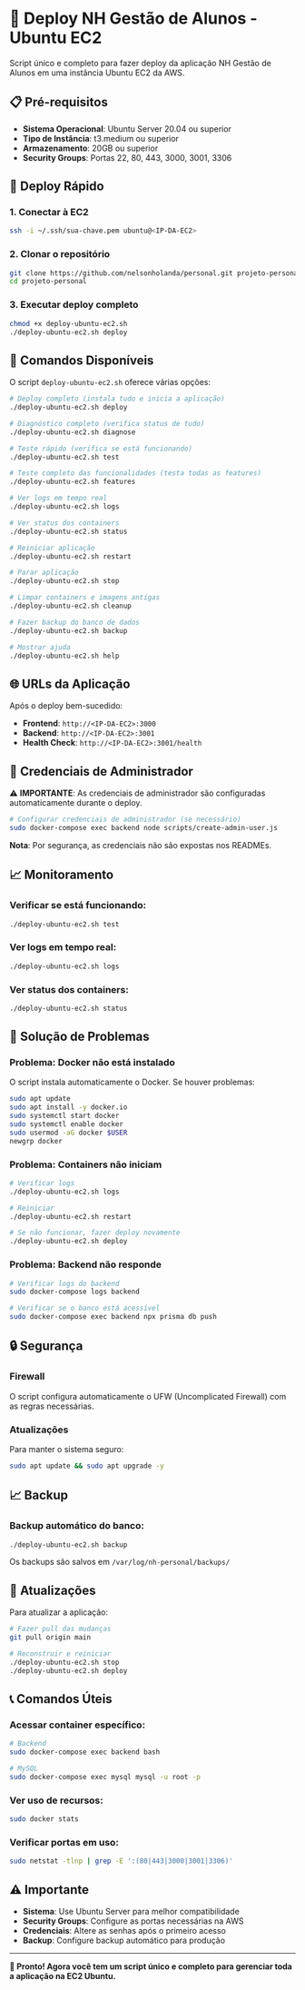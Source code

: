 # 🚀 Deploy NH Gestão de Alunos - Ubuntu EC2

Script único e completo para fazer deploy da aplicação NH Gestão de Alunos em uma instância Ubuntu EC2 da AWS.

## 📋 Pré-requisitos

- **Sistema Operacional**: Ubuntu Server 20.04 ou superior
- **Tipo de Instância**: t3.medium ou superior
- **Armazenamento**: 20GB ou superior
- **Security Groups**: Portas 22, 80, 443, 3000, 3001, 3306

## 🎯 Deploy Rápido

### 1. Conectar à EC2
```bash
ssh -i ~/.ssh/sua-chave.pem ubuntu@<IP-DA-EC2>
```

### 2. Clonar o repositório
```bash
git clone https://github.com/nelsonholanda/personal.git projeto-personal
cd projeto-personal
```

### 3. Executar deploy completo
```bash
chmod +x deploy-ubuntu-ec2.sh
./deploy-ubuntu-ec2.sh deploy
```

## 🔧 Comandos Disponíveis

O script `deploy-ubuntu-ec2.sh` oferece várias opções:

```bash
# Deploy completo (instala tudo e inicia a aplicação)
./deploy-ubuntu-ec2.sh deploy

# Diagnóstico completo (verifica status de tudo)
./deploy-ubuntu-ec2.sh diagnose

# Teste rápido (verifica se está funcionando)
./deploy-ubuntu-ec2.sh test

# Teste completo das funcionalidades (testa todas as features)
./deploy-ubuntu-ec2.sh features

# Ver logs em tempo real
./deploy-ubuntu-ec2.sh logs

# Ver status dos containers
./deploy-ubuntu-ec2.sh status

# Reiniciar aplicação
./deploy-ubuntu-ec2.sh restart

# Parar aplicação
./deploy-ubuntu-ec2.sh stop

# Limpar containers e imagens antigas
./deploy-ubuntu-ec2.sh cleanup

# Fazer backup do banco de dados
./deploy-ubuntu-ec2.sh backup

# Mostrar ajuda
./deploy-ubuntu-ec2.sh help
```

## 🌐 URLs da Aplicação

Após o deploy bem-sucedido:

- **Frontend**: `http://<IP-DA-EC2>:3000`
- **Backend**: `http://<IP-DA-EC2>:3001`
- **Health Check**: `http://<IP-DA-EC2>:3001/health`

## 👤 Credenciais de Administrador

⚠️ **IMPORTANTE**: As credenciais de administrador são configuradas automaticamente durante o deploy.

```bash
# Configurar credenciais de administrador (se necessário)
sudo docker-compose exec backend node scripts/create-admin-user.js
```

**Nota**: Por segurança, as credenciais não são expostas nos READMEs.

## 📈 Monitoramento

### Verificar se está funcionando:
```bash
./deploy-ubuntu-ec2.sh test
```

### Ver logs em tempo real:
```bash
./deploy-ubuntu-ec2.sh logs
```

### Ver status dos containers:
```bash
./deploy-ubuntu-ec2.sh status
```

## 🐛 Solução de Problemas

### Problema: Docker não está instalado
O script instala automaticamente o Docker. Se houver problemas:

```bash
sudo apt update
sudo apt install -y docker.io
sudo systemctl start docker
sudo systemctl enable docker
sudo usermod -aG docker $USER
newgrp docker
```

### Problema: Containers não iniciam
```bash
# Verificar logs
./deploy-ubuntu-ec2.sh logs

# Reiniciar
./deploy-ubuntu-ec2.sh restart

# Se não funcionar, fazer deploy novamente
./deploy-ubuntu-ec2.sh deploy
```

### Problema: Backend não responde
```bash
# Verificar logs do backend
sudo docker-compose logs backend

# Verificar se o banco está acessível
sudo docker-compose exec backend npx prisma db push
```

## 🔒 Segurança

### Firewall
O script configura automaticamente o UFW (Uncomplicated Firewall) com as regras necessárias.

### Atualizações
Para manter o sistema seguro:

```bash
sudo apt update && sudo apt upgrade -y
```

## 📈 Backup

### Backup automático do banco:
```bash
./deploy-ubuntu-ec2.sh backup
```

Os backups são salvos em `/var/log/nh-personal/backups/`

## 🔄 Atualizações

Para atualizar a aplicação:

```bash
# Fazer pull das mudanças
git pull origin main

# Reconstruir e reiniciar
./deploy-ubuntu-ec2.sh stop
./deploy-ubuntu-ec2.sh deploy
```

## 📞 Comandos Úteis

### Acessar container específico:
```bash
# Backend
sudo docker-compose exec backend bash

# MySQL
sudo docker-compose exec mysql mysql -u root -p
```

### Ver uso de recursos:
```bash
sudo docker stats
```

### Verificar portas em uso:
```bash
sudo netstat -tlnp | grep -E ':(80|443|3000|3001|3306)'
```

## ⚠️ Importante

- **Sistema**: Use Ubuntu Server para melhor compatibilidade
- **Security Groups**: Configure as portas necessárias na AWS
- **Credenciais**: Altere as senhas após o primeiro acesso
- **Backup**: Configure backup automático para produção

---

**🎉 Pronto! Agora você tem um script único e completo para gerenciar toda a aplicação na EC2 Ubuntu.** 